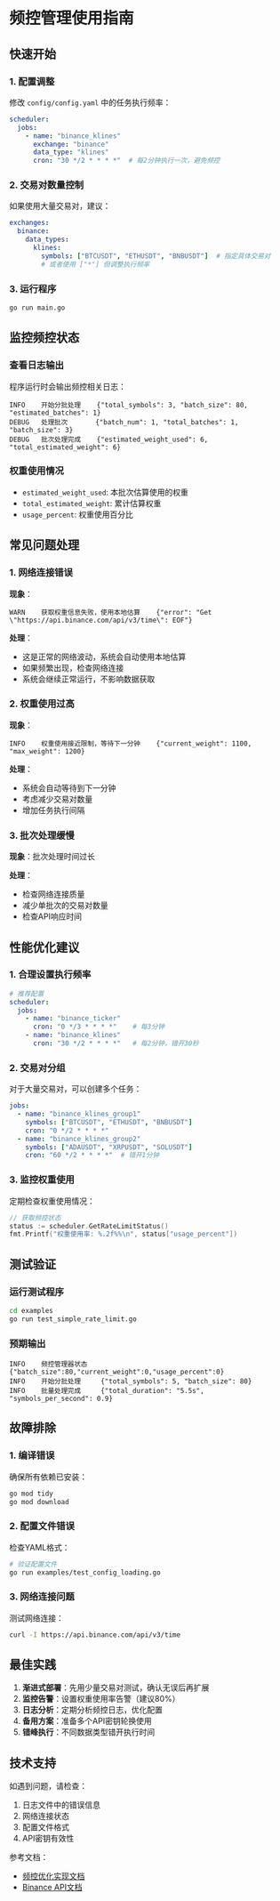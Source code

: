 # 频控管理使用指南

## 快速开始

### 1. 配置调整

修改 `config/config.yaml` 中的任务执行频率：

```yaml
scheduler:
  jobs:
    - name: "binance_klines"
      exchange: "binance"
      data_type: "klines"
      cron: "30 */2 * * * *"  # 每2分钟执行一次，避免频控
```

### 2. 交易对数量控制

如果使用大量交易对，建议：

```yaml
exchanges:
  binance:
    data_types:
      klines:
        symbols: ["BTCUSDT", "ETHUSDT", "BNBUSDT"]  # 指定具体交易对
        # 或者使用 ["*"] 但调整执行频率
```

### 3. 运行程序

```bash
go run main.go
```

## 监控频控状态

### 查看日志输出

程序运行时会输出频控相关日志：

```
INFO    开始分批处理    {"total_symbols": 3, "batch_size": 80, "estimated_batches": 1}
DEBUG   处理批次       {"batch_num": 1, "total_batches": 1, "batch_size": 3}
DEBUG   批次处理完成    {"estimated_weight_used": 6, "total_estimated_weight": 6}
```

### 权重使用情况

- `estimated_weight_used`: 本批次估算使用的权重
- `total_estimated_weight`: 累计估算权重
- `usage_percent`: 权重使用百分比

## 常见问题处理

### 1. 网络连接错误

**现象**：
```
WARN    获取权重信息失败，使用本地估算    {"error": "Get \"https://api.binance.com/api/v3/time\": EOF"}
```

**处理**：
- 这是正常的网络波动，系统会自动使用本地估算
- 如果频繁出现，检查网络连接
- 系统会继续正常运行，不影响数据获取

### 2. 权重使用过高

**现象**：
```
INFO    权重使用接近限制，等待下一分钟    {"current_weight": 1100, "max_weight": 1200}
```

**处理**：
- 系统会自动等待到下一分钟
- 考虑减少交易对数量
- 增加任务执行间隔

### 3. 批次处理缓慢

**现象**：批次处理时间过长

**处理**：
- 检查网络连接质量
- 减少单批次的交易对数量
- 检查API响应时间

## 性能优化建议

### 1. 合理设置执行频率

```yaml
# 推荐配置
scheduler:
  jobs:
    - name: "binance_ticker"
      cron: "0 */3 * * * *"    # 每3分钟
    - name: "binance_klines"  
      cron: "30 */2 * * * *"   # 每2分钟，错开30秒
```

### 2. 交易对分组

对于大量交易对，可以创建多个任务：

```yaml
jobs:
  - name: "binance_klines_group1"
    symbols: ["BTCUSDT", "ETHUSDT", "BNBUSDT"]
    cron: "0 */2 * * * *"
  - name: "binance_klines_group2"  
    symbols: ["ADAUSDT", "XRPUSDT", "SOLUSDT"]
    cron: "60 */2 * * * *"  # 错开1分钟
```

### 3. 监控权重使用

定期检查权重使用情况：

```go
// 获取频控状态
status := scheduler.GetRateLimitStatus()
fmt.Printf("权重使用率: %.2f%%\n", status["usage_percent"])
```

## 测试验证

### 运行测试程序

```bash
cd examples
go run test_simple_rate_limit.go
```

### 预期输出

```
INFO    频控管理器状态    {"batch_size":80,"current_weight":0,"usage_percent":0}
INFO    开始分批处理     {"total_symbols": 5, "batch_size": 80}
INFO    批量处理完成     {"total_duration": "5.5s", "symbols_per_second": 0.9}
```

## 故障排除

### 1. 编译错误

确保所有依赖已安装：
```bash
go mod tidy
go mod download
```

### 2. 配置文件错误

检查YAML格式：
```bash
# 验证配置文件
go run examples/test_config_loading.go
```

### 3. 网络连接问题

测试网络连接：
```bash
curl -I https://api.binance.com/api/v3/time
```

## 最佳实践

1. **渐进式部署**：先用少量交易对测试，确认无误后再扩展
2. **监控告警**：设置权重使用率告警（建议80%）
3. **日志分析**：定期分析频控日志，优化配置
4. **备用方案**：准备多个API密钥轮换使用
5. **错峰执行**：不同数据类型错开执行时间

## 技术支持

如遇到问题，请检查：
1. 日志文件中的错误信息
2. 网络连接状态
3. 配置文件格式
4. API密钥有效性

参考文档：
- [频控优化实现文档](rate_limit_improvement.md)
- [Binance API文档](https://binance-docs.github.io/apidocs/)
